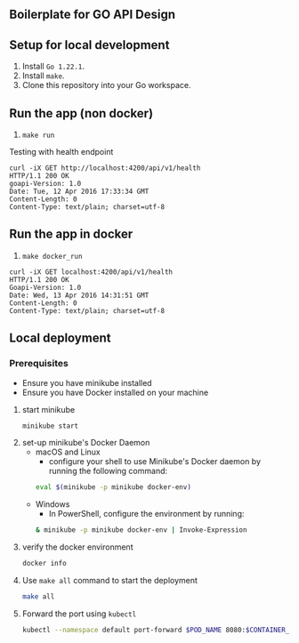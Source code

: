 ## Boilerplate for GO API Design



## Setup for local development

1. Install `Go 1.22.1`.
2. Install `make`.
3. Clone this repository into your Go workspace.


## Run the app (non docker)

1. `make run`

Testing with health endpoint

```
curl -iX GET http://localhost:4200/api/v1/health
HTTP/1.1 200 OK
goapi-Version: 1.0
Date: Tue, 12 Apr 2016 17:33:34 GMT
Content-Length: 0
Content-Type: text/plain; charset=utf-8
```


## Run the app in docker


1. `make docker_run`

```
curl -iX GET localhost:4200/api/v1/health
HTTP/1.1 200 OK
Goapi-Version: 1.0
Date: Wed, 13 Apr 2016 14:31:51 GMT
Content-Length: 0
Content-Type: text/plain; charset=utf-8
```

## Local deployment

### Prerequisites
* Ensure you have minikube installed
* Ensure you have Docker installed on your machine
1. start minikube
   ```sh 
   minikube start
2. set-up minikube's Docker Daemon
   * macOS and Linux
     * configure your shell to use Minikube's Docker daemon by running the following command:
     ```sh 
     eval $(minikube -p minikube docker-env) 
   * Windows
     * In PowerShell, configure the environment by running:
     ```sh
     & minikube -p minikube docker-env | Invoke-Expression
3. verify the docker environment
   ```sh
   docker info
4. Use `make all` command to start the deployment 
   ```sh
   make all
5. Forward the port using `kubectl`
   ```sh
   kubectl --namespace default port-forward $POD_NAME 8080:$CONTAINER_PORT